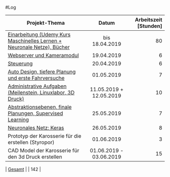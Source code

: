 #Log


| Projekt-Thema        | Datum           | Arbeitszeit [Stunden] |
| ------------- |:-------------:| -----:|
| [Einarbeitung (Udemy Kurs Maschinelles Lernen + Neuronale Netze), Bücher](project.md#initialisierung)   | bis 18.04.2019 | 80 |
| [Webserver und Kameramodul](project.md#kameramodul-und-webserver)   | 19.04.2019      |   6 |
| [Steuerung](project.md#Steuerung) | 20.04.2019      |    6 |
| [Auto Design, tiefere Planung und erste Fahrversuche](about.md) | 01.05.2019      |    7 |
| [Administrative Aufgaben (Meilenstein, Linuxlabor, 3D Druck)]() | 11.05.2019 + 12.05.2019      |    10 |
| [Abstraktionsebenen, finale Planungen, Supervised Learning](project.md##neuronales-netz) | 25.05.2019      |    7 |
| [Neuronales Netz: Keras](project.md#Steuerung) | 26.05.2019      |    8 |
| Prototyp der Karosserie für die erstellen (Styropor) | 01.06.2019      |    3 |
| CAD Model der Karosserie für den 3d Druck erstellen | 01.06.2019  - 03.06.2019     |    15 |

| [Gesamt](project.md#Steuerung) |      |    142 |
